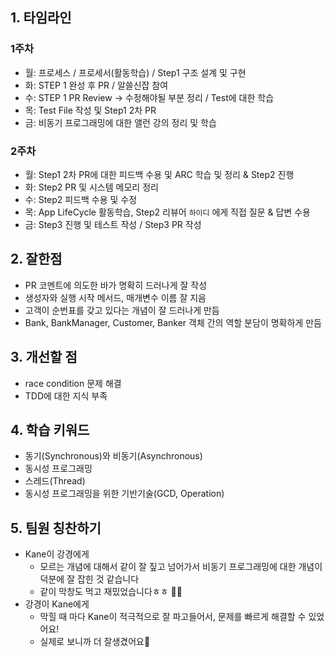 ## 1. 타임라인

### 1주차

- 월: 프로세스 / 프로세서(활동학습) / Step1 구조 설계 및 구현
- 화: STEP 1 완성 후 PR / 알쓸신잡 참여
- 수: STEP 1 PR Review → 수정해야될 부분 정리 / Test에 대한 학습
- 목: Test File 작성 및 Step1 2차 PR
- 금: 비동기 프로그래밍에 대한 앨런 강의 정리 및 학습

### 2주차

- 월: Step1 2차 PR에 대한 피드백 수용 및 ARC 학습 및 정리 & Step2 진행
- 화: Step2 PR 및 시스템 메모리 정리
- 수: Step2 피드백 수용 및 수정
- 목: App LifeCycle 활동학습, Step2 리뷰어 `하이디` 에게 직접 질문 & 답변 수용
- 금: Step3 진행 및 테스트 작성 / Step3 PR 작성

## 2. 잘한점

- PR 코멘트에 의도한 바가 명확히 드러나게 잘 작성
- 생성자와 실행 시작 메서드, 매개변수 이름 잘 지음
- 고객이 순번표를 갖고 있다는 개념이 잘 드러나게 만듬
- Bank, BankManager, Customer, Banker 객체 간의 역할 분담이 명확하게 만듬

## 3. 개선할 점

- race condition 문제 해결
- TDD에 대한 지식 부족

## 4. 학습 키워드

- 동기(Synchronous)와 비동기(Asynchronous)
- 동시성 프로그래밍
- 스레드(Thread)
- 동시성 프로그래밍을 위한 기반기술(GCD, Operation)

## 5. 팀원 칭찬하기

- Kane이 강경에게
  - 모르는 개념에 대해서 같이 잘 짚고 넘어가서 비동기 프로그래밍에 대한 개념이 덕분에 잘 잡힌 것 같습니다
  - 같이 막창도 먹고 재밌었습니다ㅎㅎ 👍🏼
- 강경이 Kane에게
  - 막힐 때 마다 Kane이 적극적으로 잘 파고들어서, 문제를 빠르게 해결할 수 있었어요!
  - 실제로 보니까 더 잘생겼어요🤩
